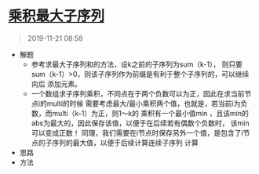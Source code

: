 # [乘积最大子序列](https://leetcode-cn.com/problems/maximum-product-subarray/)
> 2019-11-21 08:58

- 解题
    - 参考求最大子序列和的方法，设k之前的子序列为sum（k-1），
    则只要sum（k-1）>0，则该子序列作为前缀是有利于整个子序列的，可以继续向后
    添加元素。
    - 一个数组求子序列乘积，不同点在于两个负数可以为正，因此在求当前节点i的multi的时候
    需要考虑最大/最小乘积两个值，也就是，若当前i为负数，而multi（k-1）为正，则1～k的
    乘积有一个最小值min ，且该min的abs为最大的，因此保存该值，以便于在后续若有偶数个负数时，
    该min可以变成正数！
    同理，我们需要在i节点时保存另外一个值，是包含了i节点的子序列的最大值，以便于后续计算连续子序列
    计算
- 思路
- 方法